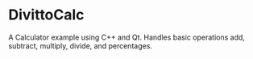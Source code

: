 # DivittoCalc
A Calculator example using C++ and Qt. Handles basic operations add, subtract, multiply, divide, and percentages.
